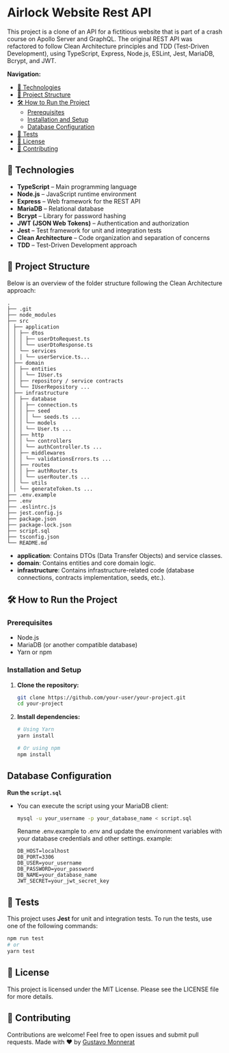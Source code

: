 # Airlock Website Rest API

This project is a clone of an API for a fictitious website that is part of a crash course on Apollo Server and GraphQL. The original REST API was refactored to follow Clean Architecture principles and TDD (Test-Driven Development), using TypeScript, Express, Node.js, ESLint, Jest, MariaDB, Bcrypt, and JWT.

**Navigation:**
- [🚀 Technologies](#-technologies)
- [📂 Project Structure](#-project-structure)
- [🛠️ How to Run the Project](#️-how-to-run-the-project)
  - [Prerequisites](#prerequisites)
  - [Installation and Setup](#installation-and-setup)
  - [Database Configuration](#database-configuration)
- [🧪 Tests](#-tests)
- [📝 License](#-license)
- [🙌 Contributing](#-contributing)


## 🚀 Technologies

- **TypeScript** – Main programming language
- **Node.js** – JavaScript runtime environment
- **Express** – Web framework for the REST API
- **MariaDB** – Relational database
- **Bcrypt** – Library for password hashing
- **JWT (JSON Web Tokens)** – Authentication and authorization
- **Jest** – Test framework for unit and integration tests
- **Clean Architecture** – Code organization and separation of concerns
- **TDD** – Test-Driven Development approach

## 📂 Project Structure

Below is an overview of the folder structure following the Clean Architecture approach:

    .
    ├── .git
    ├── node_modules
    ├── src
    │ ├── application
    │ │ ├── dtos
    │ │ │ ├── userDtoRequest.ts
    │ │ │ └── userDtoResponse.ts
    │ │ └── services
    │ │ │ └── userService.ts...
    │ ├── domain
    │ │ ├── entities
    │ │ │ └── IUser.ts
    │ │ ├── repository / service contracts
    │ │ └── IUserRepository ...
    │ ├── infrastructure
    │ │ ├── database
    │ │ │ ├── connection.ts
    │ │ │ ├── seed
    │ │ │ │ └── seeds.ts ...
    │ │ │ └── models
    │ │ │ └── User.ts ...
    │ │ ├── http
    │ │ │ └── controllers
    │ │ │ └── authController.ts ...
    │ │ ├── middlewares
    │ │ │ └── validationsErrors.ts ...
    │ │ ├── routes
    │ │ │ ├── authRouter.ts
    │ │ │ └── userRouter.ts ...
    │ │ └── utils
    │ │ └── generateToken.ts ...
    ├── .env.example
    ├── .env
    ├── .eslintrc.js
    ├── jest.config.js
    ├── package.json
    ├── package-lock.json
    ├── script.sql
    ├── tsconfig.json
    └── README.md

- **application**: Contains DTOs (Data Transfer Objects) and service classes.
- **domain**: Contains entities and core domain logic.
- **infrastructure**: Contains infrastructure-related code (database connections, contracts implementation, seeds, etc.).

## 🛠️ How to Run the Project

### Prerequisites

- Node.js
- MariaDB (or another compatible database)
- Yarn or npm

### Installation and Setup

1. **Clone the repository:**

   ```bash
   git clone https://github.com/your-user/your-project.git
   cd your-project
   ```

2. **Install dependencies:**

   ```bash
   # Using Yarn
   yarn install

   # Or using npm
   npm install
   ```

## Database Configuration

**Run the `script.sql`**

- You can execute the script using your MariaDB client:
  ```bash
  mysql -u your_username -p your_database_name < script.sql
  ```
  Rename .env.example to .env and update the environment variables with your database credentials and other settings.
  example:

  ```env
  DB_HOST=localhost
  DB_PORT=3306
  DB_USER=your_username
  DB_PASSWORD=your_password
  DB_NAME=your_database_name
  JWT_SECRET=your_jwt_secret_key
  ```

## 🧪 Tests

This project uses **Jest** for unit and integration tests. To run the tests, use one of the following commands:

```bash
npm run test
# or
yarn test
```

## 📝 License

This project is licensed under the MIT License. Please see the LICENSE file for more details.

## 🙌 Contributing

Contributions are welcome! Feel free to open issues and submit pull requests.
Made with ❤️ by [Gustavo Monnerat](https://github.com/gustavommcv)

